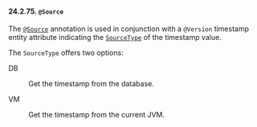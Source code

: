 #### 24.2.75. `@Source`

<div class="paragraph">

The [`@Source`](https://docs.jboss.org/hibernate/orm/5.2/javadocs/org/hibernate/annotations/Source.html) annotation is used in conjunction with a `@Version` timestamp entity attribute indicating
the [`SourceType`](https://docs.jboss.org/hibernate/orm/5.2/javadocs/org/hibernate/annotations/SourceType.html) of the timestamp value.

</div>
<div class="paragraph">

The `SourceType` offers two options:

</div>
<div class="dlist">
<dl>
<dt class="hdlist1">DB</dt>
<dd>

Get the timestamp from the database.

</dd>
<dt class="hdlist1">VM</dt>
<dd>

Get the timestamp from the current JVM.

</dd>
</dl>
</div>
</div>
<div class="sect3">

